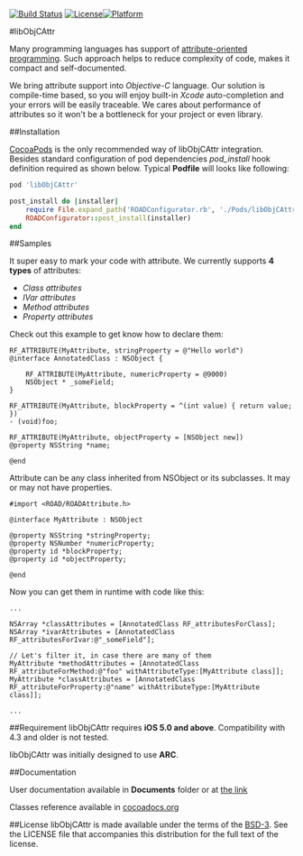 [![Build Status](https://api.travis-ci.org/epam/lib-obj-c-attr.png)](https://travis-ci.org/epam/road-ios-framework)
[![License](https://go-shields.herokuapp.com/license-BSD%203-blue.png)](http://opensource.org/licenses/BSD-3-Clause)[![Platform](https://cocoapod-badges.herokuapp.com/p/ROADFramework/badge.png)](https://github.com/epam/road-ios-framework/)


#libObjCAttr

Many programming languages has support of [attribute-oriented programming](http://en.wikipedia.org/wiki/Attribute-oriented_programming). Such approach helps to reduce complexity of code, makes it compact and self-documented.

We bring attribute support into *Objective-C* language. Our solution is compile-time based, so you will enjoy built-in *Xcode* auto-completion and your errors will be easily traceable. We cares about performance of attributes so it won't be a bottleneck for your project or even library.


##Installation

[CocoaPods](http://cocoapods.org) is the only recommended way of libObjCAttr integration. Besides standard configuration of pod dependencies *pod_install* hook definition required as shown below. Typical **Podfile** will looks like following:

```ruby
pod 'libObjCAttr'

post_install do |installer|
    require File.expand_path('ROADConfigurator.rb', './Pods/libObjCAttr/libObjCAttr/Resources/')
    ROADConfigurator::post_install(installer)
end
```


##Samples

It super easy to mark your code with attribute. We currently supports **4 types** of attributes:

* *Class attributes*
* *IVar attributes*
* *Method attributes*
* *Property attributes*

Check out this example to get know how to declare them:

```objc
RF_ATTRIBUTE(MyAttribute, stringProperty = @"Hello world")
@interface AnnotatedClass : NSObject {

    RF_ATTRIBUTE(MyAttribute, numericProperty = @9000)
    NSObject * _someField;
}

RF_ATTRIBUTE(MyAttribute, blockProperty = ^(int value) { return value; })
- (void)foo;

RF_ATTRIBUTE(MyAttribute, objectProperty = [NSObject new])
@property NSString *name;

@end
```

Attribute can be any class inherited from NSObject or its subclasses. It may or may not have properties.
```objc
#import <ROAD/ROADAttribute.h>

@interface MyAttribute : NSObject

@property NSString *stringProperty;
@property NSNumber *numericProperty;
@property id *blockProperty;
@property id *objectProperty;

@end
```

Now you can get them in runtime with code like this:

```objc
...

NSArray *classAttributes = [AnnotatedClass RF_attributesForClass];
NSArray *ivarAttributes = [AnnotatedClass RF_attributesForIvar:@"_someField"];

// Let's filter it, in case there are many of them
MyAttribute *methodAttributes = [AnnotatedClass RF_attributeForMethod:@"foo" withAttributeType:[MyAttribute class]];
MyAttribute *classAttributes = [AnnotatedClass RF_attributeForProperty:@"name" withAttributeType:[MyAttribute class]];

...
```




##Requirement
libObjCAttr requires **iOS 5.0 and above**. Compatibility with 4.3 and older is not tested.

libObjCAttr was initially designed to use **ARC**.

##Documentation

User documentation available in **Documents** folder or at [the link](./Documents/Attributes.md)

Classes reference available in [cocoadocs.org](http://cocoadocs.org/docsets/libObjCAtt/)

##License
libObjCAttr is made available under the terms of the [BSD-3](http://opensource.org/licenses/BSD-3-Clause). See the LICENSE file that accompanies this distribution for the full text of the license.
